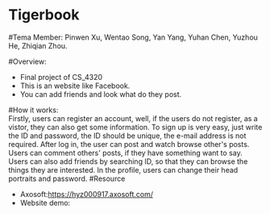 # Tigerbook

#Tema Member: 
Pinwen Xu, Wentao Song, Yan Yang, Yuhan Chen, Yuzhou He, Zhiqian Zhou.

#Overview:
* Final project of CS_4320
* This is an website like Facebook.
* You can add friends and look what do they post.

#How it works:                          
Firstly, users can register an account, well, if the users do not register, as a vistor, they can also get some information. To sign up is very easy, just write the ID and password, the ID should be unique, the e-mail address is not required. After log in, the user can post and watch browse other's posts. Users can comment others' posts, if they have something want to say. Users can also add friends by searching ID, so that they can browse the things they are interested. In the profile, users can change their head portraits and password. 
#Resource
* Axosoft:https://hyz000917.axosoft.com/
* Website demo:
